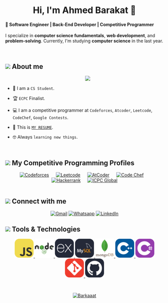 <!-- Typing SVG by DenverCoder1 - https://github.com/DenverCoder1/readme-typing-svg -->
<h1 align="center">Hi, I'm Ahmed Barakat 👋</h1>

#### 🚀 Software Engineer | Back-End Developer | Competitive Programmer

I specialize in **computer science fundamentals**, **web development**, and **problem-solving**. Currently, I'm studying **computer science** in the last year.

<br>

## <picture> <img src = "https://github.com/7oSkaaa/7oSkaaa/blob/main/Images/about_me.gif?raw=true" width = 50px>  </picture> About me

<picture> <img align="right" src="https://github.com/7oSkaaa/7oSkaaa/blob/main/Images/Right_Side.gif?raw=true" width = 250px></picture>

<br>

- :school: I am a `CS Student`.
  
- :trophy: `ECPC` Finalist.
    
- :computer: I am a competitive programmer at `Codeforces`, `Atcoder`, `Leetcode`, `CodeChef`, `Google Contests`.
  
- :thinking: This is [`MY RESUME`](https://drive.google.com/file/d/1GVWO3DeIyyF-D9M2BXdR9cZ1WCgbwpZV/view?usp=sharing).
  
- :nerd_face: Always `learning new things`.

<br>

## <img src="https://media4.giphy.com/media/dMLmQfCO7lCA2gX3tw/giphy.gif?cid=ecf05e47ak6mwfu812269zzr8ydv529109qzpb8rszwnja9e&rid=giphy.gif&ct=s" width=10%> My Competitive Programming Profiles

<div align="center" width=100%>
  <a href="https://codeforces.com/profile/Barkaat"><img src="https://bit.ly/37EpMXq" width="50px" title="Codeforces" alt="Codeforces"/></a>
	  &emsp; 
	<a href="https://leetcode.com/Barkaaat"><img src="https://bit.ly/39YnDXx" width="50px" title="Leetcode" alt="Leetcode"/></a>
	  &emsp; 
	<a href="https://atcoder.jp/users/Barakat"><img src="https://bit.ly/3Ne9x2G" width="50px" title="AtCoder" alt="AtCoder"/></a>
	  &emsp; 
	<a href="https://www.codechef.com/users/barkat03"><img src="https://cdn.jsdelivr.net/npm/simple-icons@3.1.0/icons/codechef.svg" alt="Code Chef" width=6%/></a>
	  &emsp;
  <a href="https://www.hackerrank.com/ahmed0barakat001"><img src="https://bit.ly/3NbH5yd" width="50px" title="Hackerrrank" alt="Hackerrank"/></a>
	  &emsp;
	<a href="https://icpc.global/ICPCID/XMJF552ZYWFK"><img src="https://i.ibb.co/6J0r7rW/Daco-5610880.png" alt="ICPC Global" width=6% /></a>     
</div>

<br>

## <img src="https://github.com/7oSkaaa/7oSkaaa/blob/main/Images/Connect-with-me.gif?raw=true" width="10%"> Connect with me
<p align="center">
	<a href="mailto:ahmed0barakat001@gmail.com"><img img src="https://img.shields.io/badge/gmail-%23EA4335.svg?style=plastic&logo=gmail&logoColor=white" alt="Gmail"/></a>
	<a href="https://wa.me/0201095589566"><img src="https://img.shields.io/badge/whatsapp-%2325D366.svg?style=plastic&logo=whatsapp&logoColor=white" alt="Whatsapp"/></a>
	<a href="https://www.linkedin.com/in/barkaat/"><img src="https://img.shields.io/badge/linkedin-%230A66C2.svg?style=plastic&logo=linkedin&logoColor=white" alt="LinkedIn"/></a>
</p>

## <img src="https://media2.giphy.com/media/QssGEmpkyEOhBCb7e1/giphy.gif?cid=ecf05e47a0n3gi1bfqntqmob8g9aid1oyj2wr3ds3mg700bl&rid=giphy.gif" width ="3%"> Tools & Technologies
<p align="center">
  <a href="https://developer.mozilla.org/en-US/docs/Web/JavaScript"><img src="https://github.com/tandpfun/skill-icons/blob/main/icons/JavaScript.svg" alt="JavaScript" width="60px" title="JavaScript"> 
  <a href="https://nodejs.org/en"><img src="https://raw.githubusercontent.com/devicons/devicon/master/icons/nodejs/nodejs-original-wordmark.svg" alt="NodeJs" width="60px" title="NodeJs"> 
  <a href="https://expressjs.com/"><img src="https://github.com/tandpfun/skill-icons/blob/main/icons/ExpressJS-Dark.svg" alt="ExpressJS" width="60px" title="ExpressJS"> 
  <a href="https://www.mysql.com/"><img src="https://github.com/tandpfun/skill-icons/blob/main/icons/MySQL-Dark.svg" alt="MySql" width="60px" title="MySql"> 
	<a href="https://www.mongodb.com/"><img src="https://raw.githubusercontent.com/devicons/devicon/master/icons/mongodb/mongodb-original-wordmark.svg" alt="MongoDB" width="60px" title="MongoDB"> 
<!-- 	<a href="https://www.postgresql.org"><img src="https://raw.githubusercontent.com/devicons/devicon/master/icons/postgresql/postgresql-original-wordmark.svg" alt="PostgreSql" width="60px" title="PostgreSql">  -->
  <a href="https://isocpp.org/"><img src="https://github.com/tandpfun/skill-icons/blob/main/icons/CPP.svg" alt="C++" width="60px" title="C++"> 
  <a href="https://learn.microsoft.com/en-us/dotnet/csharp/"><img src="https://github.com/tandpfun/skill-icons/blob/main/icons/CS.svg" alt="C#" width="60px" title="C#"> 
  <a href="https://git-scm.com/"><img src="https://github.com/tandpfun/skill-icons/blob/main/icons/Git.svg" alt="Git" width="60px" title="Git">
  <a href="https://github.com/"><img src="https://github.com/tandpfun/skill-icons/blob/main/icons/Github-Dark.svg" alt="GitHub" width="60px" title="GitHub"> 
</p>

<br>

<p align="center">
  <img align="center" hight="80px" src="https://github-readme-stats.vercel.app/api/top-langs?username=Barkaaat&show_icons=true&locale=en&layout=compact&langs_count=8&card_width=380" alt="Barkaaat">
</p>
